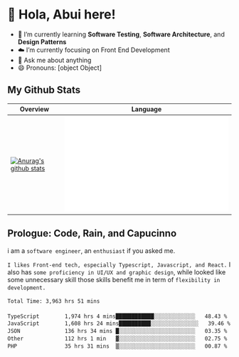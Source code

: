 # 👋 Hola, Abui here!

- 🌱 I’m currently learning **Software Testing**, **Software Architecture**, and **Design Patterns**
- ☁️ I’m currently focusing on Front End Development
- 💬 Ask me about anything
- 😄 Pronouns: [object Object]

## My Github Stats

| Overview | Language |
| --- | --- |
|[![Anurag's github stats](https://github-readme-stats.vercel.app/api?username=abui-am&count_private=true)](https://github.com/anuraghazra/github-readme-stats)|![Language](https://raw.githubusercontent.com/abui-am/stats/c6455f656dfce7acd3951e5ec5b25d72af0b2ee3/generated/languages.svg)|

## Prologue: Code, Rain, and Capucinno
i am a `software engineer`, an `enthusiast` if you asked me. 

`I likes Front-end tech, especially Typescript, Javascript, and React.` I also has `some proficiency in UI/UX and graphic design`, while looked like some unnecessary skill those skills benefit me in term of `flexibility in development.`


<!--START_SECTION:waka-->

```txt
Total Time: 3,963 hrs 51 mins

TypeScript        1,974 hrs 4 mins████████████░░░░░░░░░░░░░   48.43 %
JavaScript        1,608 hrs 24 mins██████████░░░░░░░░░░░░░░░   39.46 %
JSON              136 hrs 34 mins █░░░░░░░░░░░░░░░░░░░░░░░░   03.35 %
Other             112 hrs 1 min   ▓░░░░░░░░░░░░░░░░░░░░░░░░   02.75 %
PHP               35 hrs 31 mins  ▒░░░░░░░░░░░░░░░░░░░░░░░░   00.87 %
```

<!--END_SECTION:waka-->
